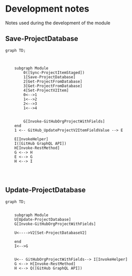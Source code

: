 # Development notes

Notes used during the development of the module

## Save-ProjectDatabase

```mermaid
graph TD;

    

    subgraph Module
        0([Sync-ProjectItemStaged])
        1[Save-ProjectDatabase]
        2[Get-ProjectFromDatabase]
        3[Get-ProjectFromDatabase]
        4[Set-ProjectV2Item]
        0<-->1
        1<-->2
        2<-->3
        1<-->4


        G[Invoke-GitHubOrgProjectWithFields]
    end
    1 <-- GitHub_UpdateProjectV2ItemFieldValue --> E

    E[InvokeHelper]
    I([GitHub GraphQL API])
    H[Invoke-RestMethod]
    G <--> H
    E <--> G
    H <--> I


    
```

## Update-ProjectDatabase

```mermaid
graph TD;


    subgraph Module
    U[Update-ProjectDatabase]
    G[Invoke-GitHubOrgProjectWithFields]

    U<---->V2[Set-ProjectDatabaseV2]

    end
    I<-->G
    

    U<-- GitHubOrgProjectWithFields--> I[InvokeHelper]
    G <--> H[Invoke-RestMethod]
    H <--> Q([GitHub GraphQL API])
    
```